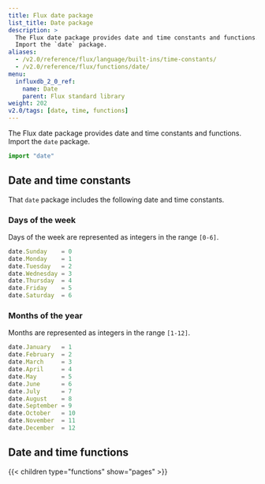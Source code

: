 ```yaml
---
title: Flux date package
list_title: Date package
description: >
  The Flux date package provides date and time constants and functions.
  Import the `date` package.
aliases:
  - /v2.0/reference/flux/language/built-ins/time-constants/
  - /v2.0/reference/flux/functions/date/
menu:
  influxdb_2_0_ref:
    name: Date
    parent: Flux standard library
weight: 202
v2.0/tags: [date, time, functions]
---
```


The Flux date package provides date and time constants and functions.
Import the `date` package.

```js
import "date"
```

## Date and time constants
That `date` package includes the following date and time constants.

### Days of the week
Days of the week are represented as integers in the range `[0-6]`.

```js
date.Sunday    = 0
date.Monday    = 1
date.Tuesday   = 2
date.Wednesday = 3
date.Thursday  = 4
date.Friday    = 5
date.Saturday  = 6
```

### Months of the year
Months are represented as integers in the range `[1-12]`.

```js
date.January   = 1
date.February  = 2
date.March     = 3
date.April     = 4
date.May       = 5
date.June      = 6
date.July      = 7
date.August    = 8
date.September = 9
date.October   = 10
date.November  = 11
date.December  = 12
```

## Date and time functions
{{< children type="functions" show="pages" >}}
